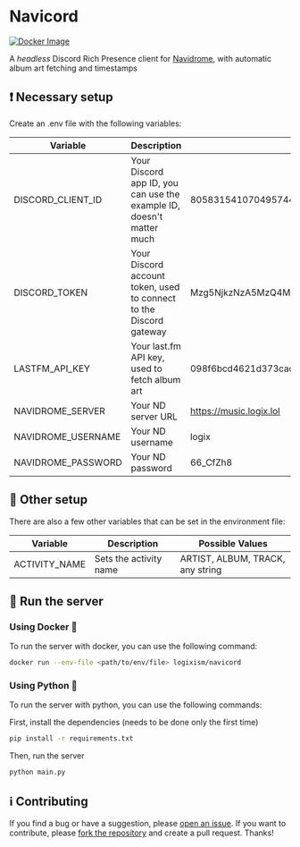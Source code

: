 # Navicord

[![Docker Image](https://badgen.net/badge/docker/navicord?icon=docker&color=blue)](https://hub.docker.com/r/logixism/navicord/tags)

A _headless_ Discord Rich Presence client for [Navidrome](https://www.navidrome.org/), with automatic album art fetching and timestamps

## ❗ Necessary setup

Create an .env file with the following variables:

| Variable           | Description                                                          | Example value                                        |
| ------------------ | -------------------------------------------------------------------- | ---------------------------------------------------- |
| DISCORD_CLIENT_ID  | Your Discord app ID, you can use the example ID, doesn't matter much | 805831541070495744                                   |
| DISCORD_TOKEN      | Your Discord account token, used to connect to the Discord gateway   | Mzg5NjkzNzA5MzQ4MTQ2NzY4.DM9aRQ.Tj4a2tGQBqLZjYhR3n4b |
| LASTFM_API_KEY     | Your last.fm API key, used to fetch album art                        | 098f6bcd4621d373cade4e832627b4f6                     |
| NAVIDROME_SERVER   | Your ND server URL                                                   | https://music.logix.lol                              |
| NAVIDROME_USERNAME | Your ND username                                                     | logix                                                |
| NAVIDROME_PASSWORD | Your ND password                                                     | 66_CfZh8                                             |

## 👀 Other setup

There are also a few other variables that can be set in the environment file:

| Variable      | Description            | Possible Values                  |
| ------------- | ---------------------- | -------------------------------- |
| ACTIVITY_NAME | Sets the activity name | ARTIST, ALBUM, TRACK, any string |

## 🚀 Run the server

### Using Docker 🐋

To run the server with docker, you can use the following command:

```bash
docker run --env-file <path/to/env/file> logixism/navicord
```

### Using Python 🐍

To run the server with python, you can use the following commands:

First, install the dependencies (needs to be done only the first time)

```bash
pip install -r requirements.txt
```

Then, run the server

```bash
python main.py
```

## ℹ️ Contributing

If you find a bug or have a suggestion, please [open an issue](https://github.com/logixism/navicord).
If you want to contribute, please [fork the repository](https://github.com/logixism/navicord/fork) and create a pull request. Thanks!
